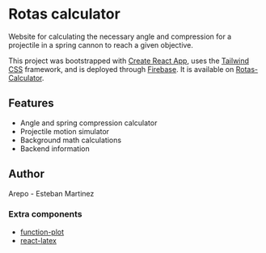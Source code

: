 # Rotas calculator

Website for calculating the necessary angle and compression for a projectile in a spring cannon to reach a given objective.

This project was bootstrapped with [Create React App](https://github.com/facebook/create-react-app), uses the [Tailwind CSS](https://tailwindcss.com) framework, and is deployed through [Firebase](https://firebase.google.com).
It is available on [Rotas-Calculator](https://rotas-calculator.web.app).

## Features

- Angle and spring compression calculator
- Projectile motion simulator
- Background math calculations
- Backend information

## Author

Arepo - Esteban Martinez

### Extra components

- [function-plot](https://github.com/mauriciopoppe/function-plot)
- [react-latex](https://github.com/zzish/react-latex)